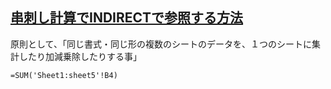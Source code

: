 ## [串刺し計算でINDIRECTで参照する方法](https://shiroyagi-bacchanale.com/excel_indirect_in_sum/)

原則として、「同じ書式・同じ形の複数のシートのデータを、１つのシートに集計したり加減乗除したりする事」<br>
```
=SUM('Sheet1:sheet5'!B4)

```
